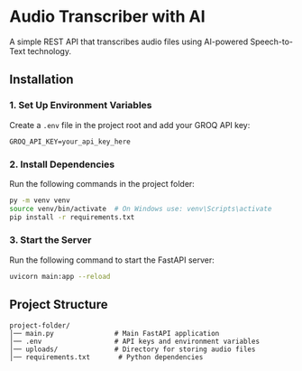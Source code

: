 # Audio Transcriber with AI

A simple REST API that transcribes audio files using AI-powered Speech-to-Text technology.

## Installation

### 1. Set Up Environment Variables
Create a `.env` file in the project root and add your GROQ API key:
```
GROQ_API_KEY=your_api_key_here
```

### 2. Install Dependencies
Run the following commands in the project folder:
```sh
py -m venv venv
source venv/bin/activate  # On Windows use: venv\Scripts\activate
pip install -r requirements.txt
```

### 3. Start the Server
Run the following command to start the FastAPI server:
```sh
uvicorn main:app --reload
```

## Project Structure
```
project-folder/
│── main.py               # Main FastAPI application
│── .env                  # API keys and environment variables
│── uploads/              # Directory for storing audio files
│── requirements.txt       # Python dependencies
```

